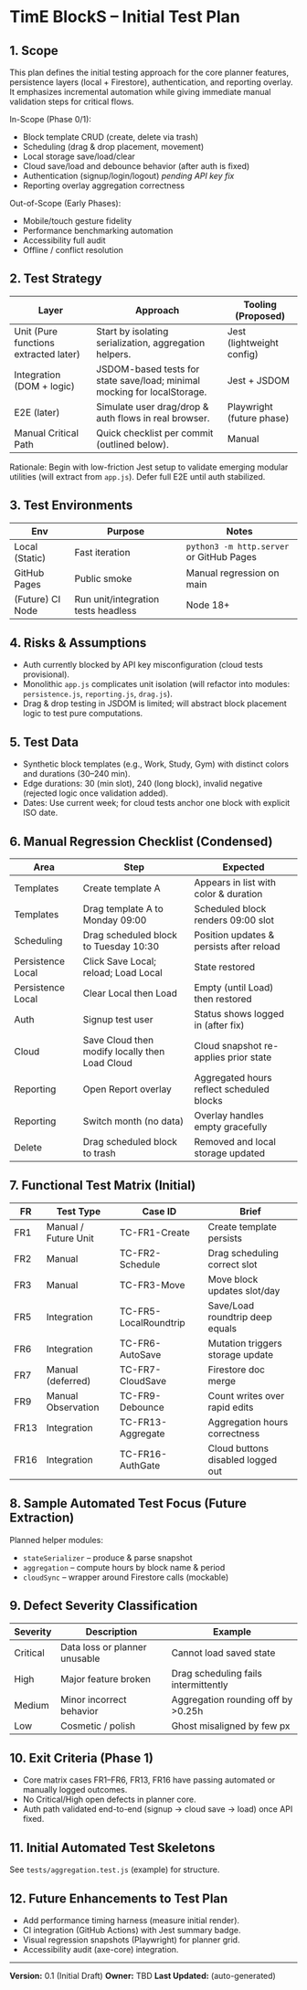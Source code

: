 # TimE BlockS – Initial Test Plan

## 1. Scope
This plan defines the initial testing approach for the core planner features, persistence layers (local + Firestore), authentication, and reporting overlay. It emphasizes incremental automation while giving immediate manual validation steps for critical flows.

In-Scope (Phase 0/1):
- Block template CRUD (create, delete via trash)
- Scheduling (drag & drop placement, movement)
- Local storage save/load/clear
- Cloud save/load and debounce behavior (after auth is fixed)
- Authentication (signup/login/logout) *pending API key fix*
- Reporting overlay aggregation correctness

Out-of-Scope (Early Phases):
- Mobile/touch gesture fidelity
- Performance benchmarking automation
- Accessibility full audit
- Offline / conflict resolution

## 2. Test Strategy
| Layer | Approach | Tooling (Proposed) |
|-------|---------|--------------------|
| Unit (Pure functions extracted later) | Start by isolating serialization, aggregation helpers. | Jest (lightweight config) |
| Integration (DOM + logic) | JSDOM-based tests for state save/load; minimal mocking for localStorage. | Jest + JSDOM |
| E2E (later) | Simulate user drag/drop & auth flows in real browser. | Playwright (future phase) |
| Manual Critical Path | Quick checklist per commit (outlined below). | Manual |

Rationale: Begin with low-friction Jest setup to validate emerging modular utilities (will extract from `app.js`). Defer full E2E until auth stabilized.

## 3. Test Environments
| Env | Purpose | Notes |
|-----|---------|-------|
| Local (Static) | Fast iteration | `python3 -m http.server` or GitHub Pages |
| GitHub Pages | Public smoke | Manual regression on main |
| (Future) CI Node | Run unit/integration tests headless | Node 18+ |

## 4. Risks & Assumptions
- Auth currently blocked by API key misconfiguration (cloud tests provisional).
- Monolithic `app.js` complicates unit isolation (will refactor into modules: `persistence.js`, `reporting.js`, `drag.js`).
- Drag & drop testing in JSDOM is limited; will abstract block placement logic to test pure computations.

## 5. Test Data
- Synthetic block templates (e.g., Work, Study, Gym) with distinct colors and durations (30–240 min).
- Edge durations: 30 (min slot), 240 (long block), invalid negative (rejected logic once validation added).
- Dates: Use current week; for cloud tests anchor one block with explicit ISO date.

## 6. Manual Regression Checklist (Condensed)
| Area | Step | Expected |
|------|------|----------|
| Templates | Create template A | Appears in list with color & duration |
| Templates | Drag template A to Monday 09:00 | Scheduled block renders 09:00 slot |
| Scheduling | Drag scheduled block to Tuesday 10:30 | Position updates & persists after reload |
| Persistence Local | Click Save Local; reload; Load Local | State restored |
| Persistence Local | Clear Local then Load | Empty (until Load) then restored |
| Auth | Signup test user | Status shows logged in (after fix) |
| Cloud | Save Cloud then modify locally then Load Cloud | Cloud snapshot re-applies prior state |
| Reporting | Open Report overlay | Aggregated hours reflect scheduled blocks |
| Reporting | Switch month (no data) | Overlay handles empty gracefully |
| Delete | Drag scheduled block to trash | Removed and local storage updated |

## 7. Functional Test Matrix (Initial)
| FR | Test Type | Case ID | Brief |
|----|-----------|---------|-------|
| FR1 | Manual / Future Unit | TC-FR1-Create | Create template persists |
| FR2 | Manual | TC-FR2-Schedule | Drag scheduling correct slot |
| FR3 | Manual | TC-FR3-Move | Move block updates slot/day |
| FR5 | Integration | TC-FR5-LocalRoundtrip | Save/Load roundtrip deep equals |
| FR6 | Integration | TC-FR6-AutoSave | Mutation triggers storage update |
| FR7 | Manual (deferred) | TC-FR7-CloudSave | Firestore doc merge |
| FR9 | Manual Observation | TC-FR9-Debounce | Count writes over rapid edits |
| FR13 | Integration | TC-FR13-Aggregate | Aggregation hours correctness |
| FR16 | Integration | TC-FR16-AuthGate | Cloud buttons disabled logged out |

## 8. Sample Automated Test Focus (Future Extraction)
Planned helper modules:
- `stateSerializer` – produce & parse snapshot
- `aggregation` – compute hours by block name & period
- `cloudSync` – wrapper around Firestore calls (mockable)

## 9. Defect Severity Classification
| Severity | Description | Example |
|----------|-------------|---------|
| Critical | Data loss or planner unusable | Cannot load saved state |
| High | Major feature broken | Drag scheduling fails intermittently |
| Medium | Minor incorrect behavior | Aggregation rounding off by >0.25h |
| Low | Cosmetic / polish | Ghost misaligned by few px |

## 10. Exit Criteria (Phase 1)
- Core matrix cases FR1–FR6, FR13, FR16 have passing automated or manually logged outcomes.
- No Critical/High open defects in planner core.
- Auth path validated end-to-end (signup → cloud save → load) once API fixed.

## 11. Initial Automated Test Skeletons
See `tests/aggregation.test.js` (example) for structure.

## 12. Future Enhancements to Test Plan
- Add performance timing harness (measure initial render). 
- CI integration (GitHub Actions) with Jest summary badge.
- Visual regression snapshots (Playwright) for planner grid.
- Accessibility audit (axe-core) integration.

---
**Version:** 0.1 (Initial Draft)
**Owner:** TBD
**Last Updated:** (auto-generated)
